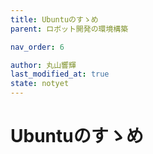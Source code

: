 ```yaml
---
title: Ubuntuのすゝめ
parent: ロボット開発の環境構築

nav_order: 6

author: 丸山響輝
last_modified_at: true
state: notyet
---
```


# **Ubuntuのすゝめ**